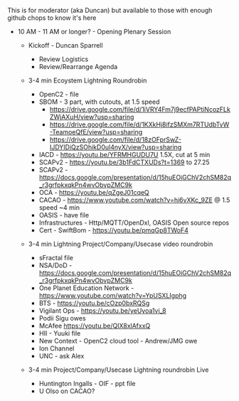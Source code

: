 This is for moderator (aka Duncan)
but available to those with enough
github chops to know it's here
* 10 AM - 11 AM or longer? - Opening Plenary Session
   - Kickoff - Duncan Sparrell
      * Review Logistics
      * Review/Rearrange Agenda
   - 3-4 min Ecoystem Lightning Roundrobin
      * OpenC2 - file
      * SBOM - 3 part, with cutouts, at 1.5 speed
         - https://drive.google.com/file/d/1iVRY4Fm7j9ecfPAPtiNcozFLkZWjAXuH/view?usp=sharing
         - https://drive.google.com/file/d/1KXkHj8ifzSMXm7RTUdbTvW-TeamoeQfE/view?usp=sharing
         - https://drive.google.com/file/d/18zOFprSwZ-IJDYIDiQzSOhikD0ul4nyX/view?usp=sharing
      * IACD - https://youtu.be/YFRMHGUDU7U 1.5X, cut at 5 min
      * SCAPv2 - https://youtu.be/3b1FdCTXUDs?t=1369 to 27.25
      * SCAPv2 - https://docs.google.com/presentation/d/15huEOiGChV2chSM82q_r3grfpkxqkPn4wvObvpZMC9k
      * OCA - https://youtu.be/qZgeJ01cqeQ
      * CACAO - https://www.youtube.com/watch?v=hi6vXKc_9ZE @ 1.5 speed ~4 min
      * OASIS - have file
      * Infrastructures - Http/MQTT/OpenDxl, OASIS Open source repos
      * Cert - SwiftBom - https://youtu.be/pmqGp8TWoF4
    - 3-4 min Lightning Project/Company/Usecase video roundrobin
      * sFractal file
      * NSA/DoD - https://docs.google.com/presentation/d/15huEOiGChV2chSM82q_r3grfpkxqkPn4wvObvpZMC9k
      * One Planet Education Network - https://www.youtube.com/watch?v=YpUSXLIgphg
      * BTS - https://youtu.be/cOzp0bxRQSg
      * Vigilant Ops - https://youtu.be/yeUyoa1vj_8
      * Podii Sigu owes
      * McAfee https://youtu.be/QIX8xlAfxxQ
      * HII - Yuuki file
      * New Context - OpenC2 cloud tool - Andrew/JMG owe
      * Ion Channel
      * UNC - ask Alex

    - 3-4 min Project/Company/Usecase Lightning roundrobin Live
       * Huntington Ingalls - OIF - ppt file
       * U Olso on CACAO?
